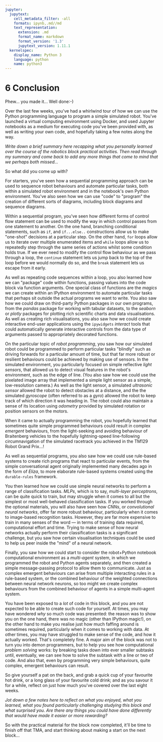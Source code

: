 ```yaml
---
jupyter:
  jupytext:
    cell_metadata_filter: -all
    formats: ipynb,.md//md
    text_representation:
      extension: .md
      format_name: markdown
      format_version: '1.3'
      jupytext_version: 1.11.1
  kernelspec:
    display_name: Python 3
    language: python
    name: python3
---
```


# 6 Conclusion

Phew... you made it... Well done:-)

Over the last few weeks, you've had a whirlwind tour of how we can use the Python programming language to program a simple simulated robot. You've launched a virtual computing environment using Docker, and used Jupyter notebooks as a medium for executing code you've been provided with, as well as writing your own code, and hopefully taking a few notes along the way.


*Write down a brief summary here recapping what you personally learned over the course of the robotics block practical activities. Then read through my summary and come back to add any more things that come to mind that we perhaps both missed...*


So what did you come up with?

For starters, you've seen how a sequential programming approach can be used to sequence robot behaviours and automate particular tasks, both within a simulated robot environment and in the notebook's own Python environment. You've also seen how we can use "code" to "program" the creation of different sorts of diagrams, including block diagrams and sequence diagrams.

Within a sequential program, you've seen how different forms of control flow statement can be used to modify the way in which control passes from one statement to another. On the one hand, branching conditional statements, such as `if`, and `if...else..` constructions allow us to make "one-shot" decisions at a particular step. On the other hand, `for` loops allow us to iterate over multiple enumerated items and `while` loops allow us to repeatedly step through the same series of actions whilst some condition holds true. If we ever need to modify the control flow behaviour as we pass through a loop, the `continue` statement lets us jump back to the top of the loop before we would normally do so, and the `break` statement lets us escape from it early.

As well as repeating code sequences within a loop, you also learned how we can "package" code within functions, passing values into the code block via function arguments. One special class of functions are the *magics* we can create within an IPython environment to automate particular tasks that perhaps sit outside the actual programs we want to write. You also saw how we could draw on third-party Python packages in our own programs, from the *pandas* package for working with tabular datasets, to the *seaborn* or *plotly* packages for plotting rich scientific charts and data visualisations. As well as creating rich visualisations, you also saw how we could create interactive end-user applications using the `ipywidgets` *interact* tools that could automatically generate interactive controls from the data type of arguments passed to appropriately decorated functions.

On the particular topic of *robot programming*, you saw how our simulated robot could be programmed to perform particular tasks "blindly" such as driving forwards for a particular amount of time, but that far more robust or resilient behaviours could be achieved by making use of sensors. In the simulated environment, you particularly focused on simple reflective *light sensors*, that allowed us to detect visual features in the robot's environment, such as the edge of line. (You also saw how we could use the pixelated image array that implemented a simple light sensor as a simple, low-resolution camera.) As well as the light sensor, a simulated *ultrasonic sensor* allowed the robot to detect obstacles at a distance, and the the simulated *gyroscope* (often referred to as a *gyro*) allowed the robot to keep track of which direction it was heading in. The robot could also maintain a sense of its location using *odometry* provided by simulated rotation or position sensors on the motors.

When it came to actually programming the robot, you hopefully learned that sometimes quite simple programmed behaviours could result in complex *emergent* behaviours, from the light-seeking and avoiding behaviour of Braitenberg vehicles to the hopefully lightning-speed line-following circumnavigation of the simulated racetrack you achieved in the TM129 Robot Grand Prix...!

As well as sequential programs, you also saw how we could use rule-based systems to create rich programs that react to particular events, from the simple conversational agent originally implemented many decades ago in the form of *Eliza*, to more elaborate rule-based systems created using the `durable-rules` framework.

You then learned how we could use simple neural networks to perform a range of classification tasks. *MLPs*, which is to say, *multi-layer perceptrons*, can be quite quick to train, but may struggle when it comes to all but the simplest or most well-behaved classification tasks. If you worked through the optional materials, you will also have seen how *CNNs*, or *convolutional neural networks*, offer far more robust behaviour, particularly when it comes to image-based recognition tasks. However, they are far more expensive to train in many senses of the word — in terms of training data required, computational effort and time. Trying to make sense of how neural networks actually perform their classification tasks is a significant challenge, but you saw how certain visualisation techniques could be used to help us peer inside the "mind" of a neural network.

Finally, you saw how we could start to consider the robot+Python notebook computational environment as a *multi-agent* system, in which we programmed the robot and Python agents separately, and then created a simple message-passing protocol to allow them to communicate. Just as complex emergent behaviours can arise from multiple interacting rules in a rule-based system, or the combined behaviour of the weighted connections between neural network neurons, so too might we create complex behaviours from the combined behaviour of agents in a simple multi-agent system.

You have been exposed to a *lot* of code in this block, and you are not expected to be able to create such code for yourself. At times, you may have wondered *why* so much code was presented: the reason was to show you on the one hand, there was no magic (other than IPython magic!), on the other hand to make you realise just how much faffing around is sometimes required, particularly when it comes to working with data. At other times, you may have struggled to make sense of the code, and how it actually worked. That's completely fine. A major aim of the block was not to turn you into demon programmers, but to help you see how computational *problem solving* works: by breaking tasks down into ever smaller subtasks until, eventually, we can see how to solve the subtask with a line or two of code. And also that, even by programming very simple behaviours, quite complex, emergent behaviours can result.

So give yourself a pat on the back, and grab a quick cup of your favourite hot drink, or a long glass of your favourite cold drink; and as you savour it for a while, reflect on just how much you've covered over the last eight weeks.


*Jot down a few notes here to reflect on what you enjoyed, what you learned, what you found particularly challenging studying this block and what surprised you. Are there any things you could have done differently that would have made it easier or more rewarding?*


So with the practical material for the block now completed, it'll be time to finish off that TMA, and start thinking about making a start on the next block...
